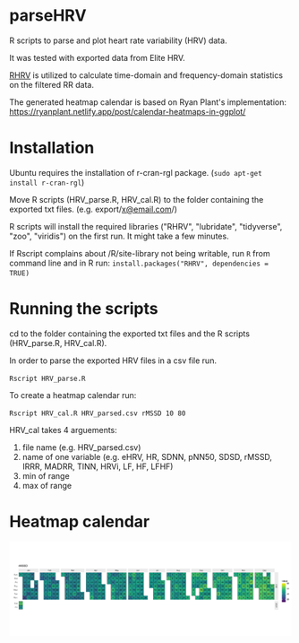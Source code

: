 # parseHRV
R scripts to parse and plot heart rate variability (HRV) data.

It was tested with exported data from Elite HRV.

[RHRV](https://rhrv.r-forge.r-project.org/) is utilized to calculate time-domain and frequency-domain statistics on the filtered RR data.

The generated heatmap calendar is based on Ryan Plant's implementation: https://ryanplant.netlify.app/post/calendar-heatmaps-in-ggplot/

# Installation
Ubuntu requires the installation of r-cran-rgl package. (`sudo apt-get install r-cran-rgl`)

Move R scripts (HRV_parse.R, HRV_cal.R) to the folder containing the exported txt files. (e.g. export/x@email.com/)

R scripts will install the required libraries ("RHRV", "lubridate", "tidyverse", "zoo", "viridis") on the first run. It might take a few minutes.

If Rscript complains about /R/site-library not being writable, run `R` from command line and in R run: `install.packages("RHRV", dependencies = TRUE)`

# Running the scripts
cd to the folder containing the exported txt files and the R scripts (HRV_parse.R, HRV_cal.R).

In order to parse the exported HRV files in a csv file run.

`Rscript HRV_parse.R`

To create a heatmap calendar run:

`Rscript HRV_cal.R HRV_parsed.csv rMSSD 10 80`

HRV_cal takes 4 arguements:
1. file name (e.g. HRV_parsed.csv)
1. name of one variable (e.g. eHRV, HR, SDNN, pNN50, SDSD, rMSSD, IRRR, MADRR, TINN, HRVi, LF, HF, LFHF)
1. min of range
1. max of range

# Heatmap calendar
![alt text](https://raw.githubusercontent.com/bale-go/parseHRV/main/rMSSD_plot.png "Heatmap calendar")
